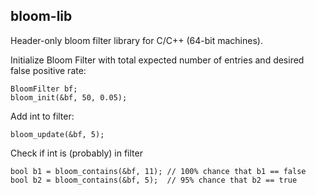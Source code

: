 ## bloom-lib
Header-only bloom filter library for C/C++ (64-bit machines).

Initialize Bloom Filter with total expected number of entries and desired false positive rate:

	BloomFilter bf;
	bloom_init(&bf, 50, 0.05);
	
Add int to filter:

	bloom_update(&bf, 5);
	
Check if int is (probably) in filter
	
	bool b1 = bloom_contains(&bf, 11); // 100% chance that b1 == false
	bool b2 = bloom_contains(&bf, 5);  // 95% chance that b2 == true
